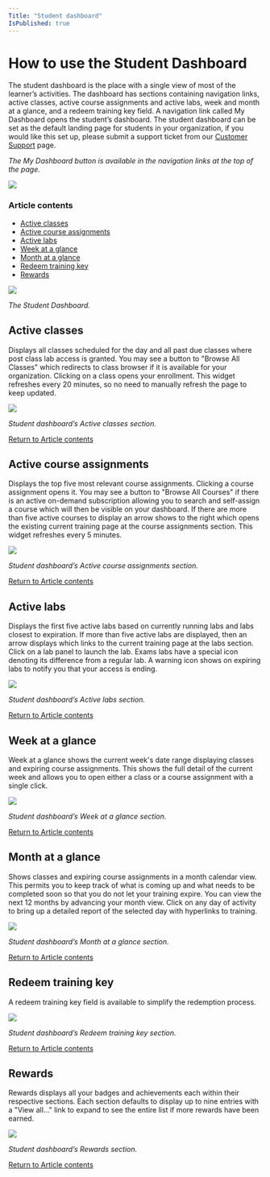 ```yaml
---
Title: "Student dashboard"
IsPublished: true
---
```


# How to use the Student Dashboard
The student dashboard is the place with a single view of most of the learner’s activities. The dashboard has sections containing navigation links, active classes, active course assignments and active labs, week and month at a glance, and a redeem training key field.
A navigation link called My Dashboard opens the student’s dashboard. The student dashboard can be set as the default landing page for students in your organization, if you would like this set up, please submit a support ticket from our [Customer Support](https://www.skillable.com/customer-support/) page.

_The My Dashboard button is available in the navigation links at the top of the page._

![](/tms/images/my-dashboard.png) 

### Article contents
* [Active classes](#active-classes)
* [Active course assignments](#active-course-assignments)
* [Active labs](#active-labs)
* [Week at a glance](#week-at-a-glance)
* [Month at a glance](#month-at-a-glance)
* [Redeem training key](#redeem-training-key)
* [Rewards](#rewards)

![](/tms/images/student-dashboard2.png)

_The Student Dashboard._

## Active classes
Displays all classes scheduled for the day and all past due classes where post class lab access is granted. You may see a button to "Browse All Classes" which redirects to class browser if it is available for your organization. Clicking on a class opens your enrollment. This widget refreshes every 20 minutes, so no need to manually refresh the page to keep updated.

![](/tms/images/student-active-classes.png)

_Student dashboard’s Active classes section._

[Return to Article contents](#article-contents)

## Active course assignments
Displays the top five most relevant course assignments. Clicking a course assignment opens it. You may see a button to "Browse All Courses" if there is an active on-demand subscription allowing you to search and self-assign a course which will then be visible on your dashboard. If there are more than five active courses to display an arrow shows to the right which opens the existing current training page at the course assignments section. This widget refreshes every 5 minutes.

![](/tms/images/student-active-course-assign.png)

_Student dashboard’s Active course assignments section._

[Return to Article contents](#article-contents)

## Active labs
Displays the first five active labs based on currently running labs and labs closest to expiration. If more than five active labs are displayed, then an arrow displays which links to the current training page at the labs section. Click on a lab panel to launch the lab. Exams labs have a special icon denoting its difference from a regular lab. A warning icon shows on expiring labs to notify you that your access is ending.

![](/tms/images/student-active-labs.png)

_Student dashboard’s Active labs section._

[Return to Article contents](#article-contents)

## Week at a glance
Week at a glance shows the current week's date range displaying classes and expiring course assignments. This shows the full detail of the current week and allows you to open either a class or a course assignment with a single click. 
 
![](/tms/images/student-waag.png)

_Student dashboard’s Week at a glance section._

[Return to Article contents](#article-contents)

## Month at a glance  
Shows classes and expiring course assignments in a month calendar view. This permits you to keep track of what is coming up and what needs to be completed soon so that you do not let your training expire. You can view the next 12 months by advancing your month view. Click on any day of activity to bring up a detailed report of the selected day with hyperlinks to training.

![](/tms/images/student-maag.png)

_Student dashboard’s Month at a glance section._

[Return to Article contents](#article-contents)

## Redeem training key
A redeem training key field is available to simplify the redemption process.

![](/tms/images/student-redeem-tk.png)

_Student dashboard’s Redeem training key section._

[Return to Article contents](#article-contents)

## Rewards
Rewards displays all your badges and achievements each within their respective sections. Each section defaults to display up to nine entries with a "View all…" link to expand to see the entire list if more rewards have been earned. 

![](/tms/images/rewards2.png)

_Student dashboard’s Rewards section._

[Return to Article contents](#article-contents)

